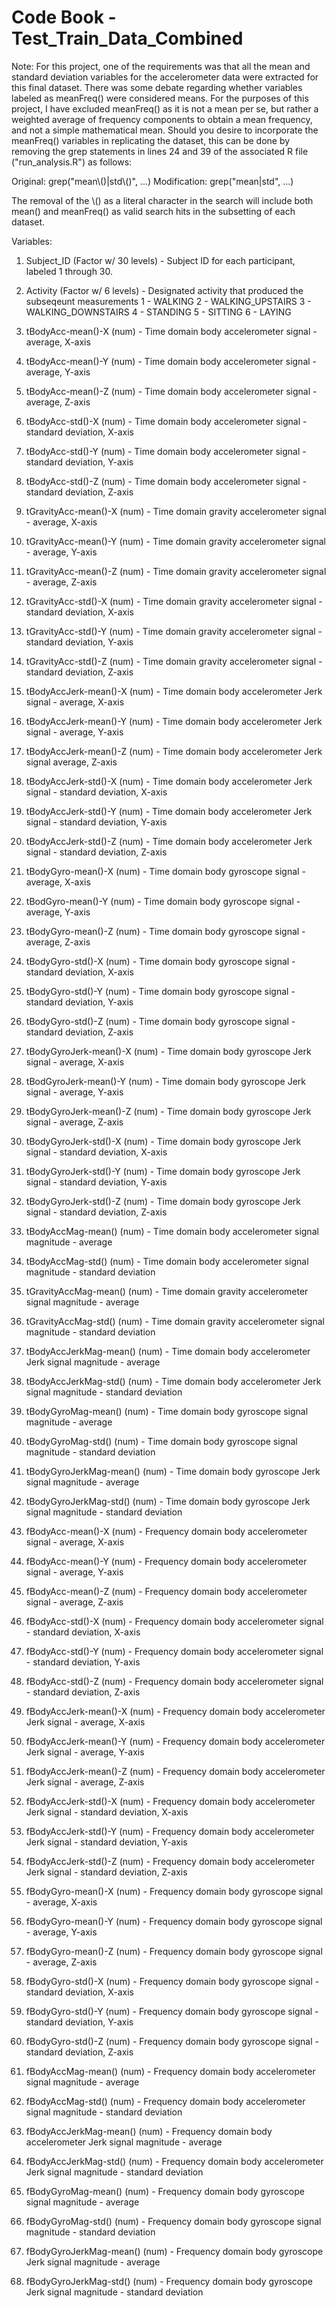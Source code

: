 # Code Book - Test_Train_Data_Combined

Note: For this project, one of the requirements was that all the mean and standard deviation variables for the accelerometer data were extracted for this final dataset. There was some debate regarding whether variables labeled as meanFreq() were considered means. For the purposes of this project, I have excluded meanFreq() as it is not a mean per se, but rather a weighted average of frequency components to obtain a mean frequency, and not a simple mathematical mean. Should you desire to incorporate the meanFreq() variables in replicating the dataset, this can be done by removing the grep statements in lines 24 and 39 of the associated R file ("run_analysis.R") as follows:

Original: grep("mean\\()|std\\()", ...)
Modification: grep("mean|std", ...)

The removal of the \\() as a literal character in the search will include both mean() and meanFreq() as valid search hits in the subsetting of each dataset.

Variables:

1. Subject_ID 
    (Factor w/ 30 levels) - Subject ID for each participant, labeled 1 through 30.

2. Activity
    (Factor w/ 6 levels) - Designated activity that produced the subseqeunt measurements
      1 - WALKING
      2 - WALKING_UPSTAIRS
      3 - WALKING_DOWNSTAIRS
      4 - STANDING
      5 - SITTING
      6 - LAYING

3. tBodyAcc-mean()-X
    (num) - Time domain body accelerometer signal - average, X-axis
  
4. tBodyAcc-mean()-Y
    (num) - Time domain body accelerometer signal - average, Y-axis
  
5. tBodyAcc-mean()-Z
    (num) - Time domain body accelerometer signal - average, Z-axis
  
6. tBodyAcc-std()-X
    (num) - Time domain body accelerometer signal - standard deviation, X-axis
  
7. tBodyAcc-std()-Y
    (num) - Time domain body accelerometer signal - standard deviation, Y-axis
  
8. tBodyAcc-std()-Z
    (num) - Time domain body accelerometer signal - standard deviation, Z-axis
  
9. tGravityAcc-mean()-X
    (num) - Time domain gravity accelerometer signal - average, X-axis
  
10. tGravityAcc-mean()-Y
    (num) - Time domain gravity accelerometer signal - average, Y-axis
  
11. tGravityAcc-mean()-Z
    (num) - Time domain gravity accelerometer signal - average, Z-axis
  
12. tGravityAcc-std()-X
    (num) - Time domain gravity accelerometer signal - standard deviation, X-axis
  
13. tGravityAcc-std()-Y
    (num) - Time domain gravity accelerometer signal - standard deviation, Y-axis
  
14. tGravityAcc-std()-Z
    (num) - Time domain gravity accelerometer signal - standard deviation, Z-axis
  
15. tBodyAccJerk-mean()-X
    (num) - Time domain body accelerometer Jerk signal - average, X-axis
  
16. tBodyAccJerk-mean()-Y
    (num) - Time domain body accelerometer Jerk signal - average, Y-axis
  
17. tBodyAccJerk-mean()-Z
    (num) - Time domain body accelerometer Jerk signal average, Z-axis
  
18. tBodyAccJerk-std()-X
    (num) - Time domain body accelerometer Jerk signal - standard deviation, X-axis
  
19. tBodyAccJerk-std()-Y
    (num) - Time domain body accelerometer Jerk signal - standard deviation, Y-axis
  
20. tBodyAccJerk-std()-Z
    (num) - Time domain body accelerometer Jerk signal - standard deviation, Z-axis
  
21. tBodyGyro-mean()-X
    (num) - Time domain body gyroscope signal - average, X-axis
  
22. tBodGyro-mean()-Y
    (num) - Time domain body gyroscope signal - average, Y-axis
  
23. tBodyGyro-mean()-Z
    (num) - Time domain body gyroscope signal - average, Z-axis
  
24. tBodyGyro-std()-X
    (num) - Time domain body gyroscope signal - standard deviation, X-axis
  
25. tBodyGyro-std()-Y
    (num) - Time domain body gyroscope signal - standard deviation, Y-axis
  
26. tBodyGyro-std()-Z
    (num) - Time domain body gyroscope signal - standard deviation, Z-axis

27. tBodyGyroJerk-mean()-X
    (num) - Time domain body gyroscope Jerk signal - average, X-axis
  
28. tBodGyroJerk-mean()-Y
    (num) - Time domain body gyroscope Jerk signal - average, Y-axis
  
29. tBodyGyroJerk-mean()-Z
    (num) - Time domain body gyroscope Jerk signal - average, Z-axis
  
30. tBodyGyroJerk-std()-X
    (num) - Time domain body gyroscope Jerk signal - standard deviation, X-axis
  
31. tBodyGyroJerk-std()-Y
    (num) - Time domain body gyroscope Jerk signal - standard deviation, Y-axis
  
32. tBodyGyroJerk-std()-Z
    (num) - Time domain body gyroscope Jerk signal - standard deviation, Z-axis

33. tBodyAccMag-mean()
    (num) - Time domain body accelerometer signal magnitude - average

34. tBodyAccMag-std()
    (num) - Time domain body accelerometer signal magnitude - standard deviation
  
35. tGravityAccMag-mean()
    (num) - Time domain gravity accelerometer signal magnitude - average

36. tGravityAccMag-std()
    (num) - Time domain gravity accelerometer signal magnitude - standard deviation
    
37. tBodyAccJerkMag-mean()
    (num) - Time domain body accelerometer Jerk signal magnitude - average

38. tBodyAccJerkMag-std()
    (num) - Time domain body accelerometer Jerk signal magnitude - standard deviation
    
39. tBodyGyroMag-mean()
    (num) - Time domain body gyroscope signal magnitude - average

40. tBodyGyroMag-std()
    (num) - Time domain body gyroscope signal magnitude - standard deviation
    
41. tBodyGyroJerkMag-mean()
    (num) - Time domain body gyroscope Jerk signal magnitude - average

42. tBodyGyroJerkMag-std()
    (num) - Time domain body gyroscope Jerk signal magnitude - standard deviation

43. fBodyAcc-mean()-X
    (num) - Frequency domain body accelerometer signal - average, X-axis
  
44. fBodyAcc-mean()-Y
    (num) - Frequency domain body accelerometer signal - average, Y-axis
  
45. fBodyAcc-mean()-Z
    (num) - Frequency domain body accelerometer signal - average, Z-axis
  
46. fBodyAcc-std()-X
    (num) - Frequency domain body accelerometer signal - standard deviation, X-axis
  
47. fBodyAcc-std()-Y
    (num) - Frequency domain body accelerometer signal - standard deviation, Y-axis
  
48. fBodyAcc-std()-Z
    (num) - Frequency domain body accelerometer signal - standard deviation, Z-axis
    
49. fBodyAccJerk-mean()-X
    (num) - Frequency domain body accelerometer Jerk signal - average, X-axis
  
50. fBodyAccJerk-mean()-Y
    (num) - Frequency domain body accelerometer Jerk signal - average, Y-axis
  
51. fBodyAccJerk-mean()-Z
    (num) - Frequency domain body accelerometer Jerk signal - average, Z-axis
  
52. fBodyAccJerk-std()-X
    (num) - Frequency domain body accelerometer Jerk signal - standard deviation, X-axis
  
53. fBodyAccJerk-std()-Y
    (num) - Frequency domain body accelerometer Jerk signal - standard deviation, Y-axis
  
54. fBodyAccJerk-std()-Z
    (num) - Frequency domain body accelerometer Jerk signal - standard deviation, Z-axis

55. fBodyGyro-mean()-X
    (num) - Frequency domain body gyroscope signal - average, X-axis
  
56. fBodyGyro-mean()-Y
    (num) - Frequency domain body gyroscope signal - average, Y-axis
  
57. fBodyGyro-mean()-Z
    (num) - Frequency domain body gyroscope signal - average, Z-axis
  
58. fBodyGyro-std()-X
    (num) - Frequency domain body gyroscope signal - standard deviation, X-axis
  
59. fBodyGyro-std()-Y
    (num) - Frequency domain body gyroscope signal - standard deviation, Y-axis
  
60. fBodyGyro-std()-Z
    (num) - Frequency domain body gyroscope signal - standard deviation, Z-axis
    
61. fBodyAccMag-mean()
    (num) - Frequency domain body accelerometer signal magnitude - average
  
62. fBodyAccMag-std()
    (num) - Frequency domain body accelerometer signal magnitude - standard deviation
    
63. fBodyAccJerkMag-mean()
    (num) - Frequency domain body accelerometer Jerk signal magnitude - average
  
64. fBodyAccJerkMag-std()
    (num) - Frequency domain body accelerometer Jerk signal magnitude - standard deviation
    
65. fBodyGyroMag-mean()
    (num) - Frequency domain body gyroscope signal magnitude - average
  
66. fBodyGyroMag-std()
    (num) - Frequency domain body gyroscope signal magnitude - standard deviation
    
67. fBodyGyroJerkMag-mean()
    (num) - Frequency domain body gyroscope Jerk signal magnitude - average
  
68. fBodyGyroJerkMag-std()
    (num) - Frequency domain body gyroscope Jerk signal magnitude - standard deviation
